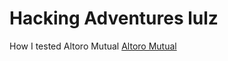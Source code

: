 # Hacking Adventures lulz


How I tested Altoro Mutual
 <a href="/Altoro_Mutual">Altoro Mutual</a> 
